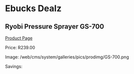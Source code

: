 
# Ebucks Dealz
## Ryobi Pressure Sprayer GS-700
[Product Page](https://www.ebucks.com/web/shop/productSelected.do?prodId=1201417140&catId=363410833)

Price: R239.00

Image: /web/cms/system/galleries/pics/prodimg/GS-700.png

Savings: 


	